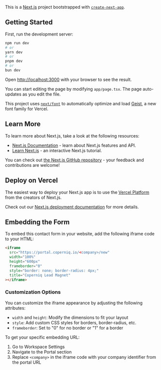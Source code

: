 This is a [Next.js](https://nextjs.org) project bootstrapped with [`create-next-app`](https://nextjs.org/docs/app/api-reference/cli/create-next-app).

## Getting Started

First, run the development server:

```bash
npm run dev
# or
yarn dev
# or
pnpm dev
# or
bun dev
```

Open [http://localhost:3000](http://localhost:3000) with your browser to see the result.

You can start editing the page by modifying `app/page.tsx`. The page auto-updates as you edit the file.

This project uses [`next/font`](https://nextjs.org/docs/app/building-your-application/optimizing/fonts) to automatically optimize and load [Geist](https://vercel.com/font), a new font family for Vercel.

## Learn More

To learn more about Next.js, take a look at the following resources:

- [Next.js Documentation](https://nextjs.org/docs) - learn about Next.js features and API.
- [Learn Next.js](https://nextjs.org/learn) - an interactive Next.js tutorial.

You can check out [the Next.js GitHub repository](https://github.com/vercel/next.js) - your feedback and contributions are welcome!

## Deploy on Vercel

The easiest way to deploy your Next.js app is to use the [Vercel Platform](https://vercel.com/new?utm_medium=default-template&filter=next.js&utm_source=create-next-app&utm_campaign=create-next-app-readme) from the creators of Next.js.

Check out our [Next.js deployment documentation](https://nextjs.org/docs/app/building-your-application/deploying) for more details.

## Embedding the Form

To embed this contact form in your website, add the following iframe code to your HTML:

```html
<iframe
  src="https://portal.coperniq.io/<company>/new"
  width="100%"
  height="600px"
  frameborder="0"
  style="border: none; border-radius: 4px;"
  title="Coperniq Lead Magnet"
></iframe>
```

### Customization Options

You can customize the iframe appearance by adjusting the following attributes:
- `width` and `height`: Modify the dimensions to fit your layout
- `style`: Add custom CSS styles for borders, border-radius, etc.
- `frameborder`: Set to "0" for no border or "1" for a border

To get your specific embedding URL:
1. Go to Workspace Settings
2. Navigate to the Portal section
3. Replace `<company>` in the iframe code with your company identifier from the portal URL

